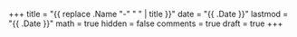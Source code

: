 +++
title = "{{ replace .Name "-" " " | title }}"
date = "{{ .Date }}"
lastmod = "{{ .Date }}"
math = true
hidden = false
comments = true
draft = true
+++
